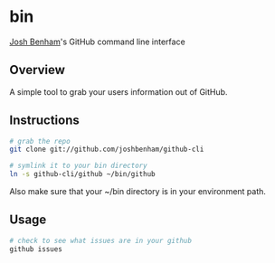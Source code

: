 bin
===

[Josh Benham](http://joshbenham.net)'s GitHub command line interface

Overview
--------

A simple tool to grab your users information out of GitHub.

Instructions
------------
```sh
# grab the repo
git clone git://github.com/joshbenham/github-cli

# symlink it to your bin directory
ln -s github-cli/github ~/bin/github
```

Also make sure that your ~/bin directory is in your environment path.

Usage
-------

```sh
# check to see what issues are in your github
github issues
```
